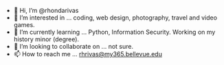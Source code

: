- 👋 Hi, I’m @rhondarivas
- 👀 I’m interested in ... coding, web design, photography, travel and video games.
- 🌱 I’m currently learning ... Python, Information Security. Working on my history minor (degree).
- 💞️ I’m looking to collaborate on ... not sure.
- 📫 How to reach me ... rhrivas@my365.bellevue.edu

<!---
rhondarivas/rhondarivas is a ✨ special ✨ repository because its `README.md` (this file) appears on your GitHub profile.
You can click the Preview link to take a look at your changes.
--->
